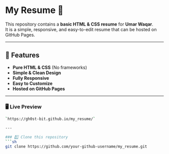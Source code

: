 # My Resume 🌟

This repository contains a **basic HTML & CSS resume** for **Umar Waqar**.  
It is a simple, responsive, and easy-to-edit resume that can be hosted on GitHub Pages.

---

## 📌 Features
- **Pure HTML & CSS** (No frameworks)
- **Simple & Clean Design**
- **Fully Responsive**
- **Easy to Customize**
- **Hosted on GitHub Pages**

---

### 🖥️ Live Preview    
```sh
`https://gh0st-bit.github.io/my_resume/`

---

### 1️⃣ Clone this repository  
```sh
git clone https://github.com/your-github-username/my_resume.git
